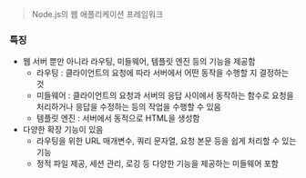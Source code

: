 >Node.js의 웹 애플리케이션 프레임워크

### 특징
- 웹 서버 뿐만 아니라 라우팅, 미들웨어, 템플릿 엔진 등의 기능을 제공함
	- 라우팅 : 클라이언트의 요청에 따라 서버에서 어떤 동작을 수행할 지 결정하는 것
	- 미들웨어 : 클라이언트의 요청과 서버의 응답 사이에서 동작하는 함수로 요청을 처리하거나 응답을 수정하는 등의 작업을 수행할 수 있음
	- 템플릿 엔진 : 서버에서 동적으로 HTML을 생성함
- 다양한 확장 기능이 있음
	- 라우팅을 위한 URL 매개변수, 쿼리 문자열, 요청 본문 등을 쉽게 처리할 수 있는 기능
	- 정적 파일 제공, 세션 관리, 로깅 등 다양한 기능을 제공하는 미들웨어 포함